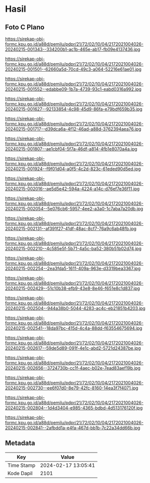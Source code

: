 # Hasil

## Foto C Plano

https://sirekap-obj-formc.kpu.go.id/a88d/pemilu/pdpr/21/72/02/10/04/2172021004026-20240215-001343--334200b1-ac1b-465e-ab17-fb09e4137436.jpg

https://sirekap-obj-formc.kpu.go.id/a88d/pemilu/pdpr/21/72/02/10/04/2172021004026-20240215-001501--62660a5d-70cd-49c3-a064-52216e61ae01.jpg

https://sirekap-obj-formc.kpu.go.id/a88d/pemilu/pdpr/21/72/02/10/04/2172021004026-20240215-001552--edabbe09-1b7a-4739-93c1-eabd0316a992.jpg

https://sirekap-obj-formc.kpu.go.id/a88d/pemilu/pdpr/21/72/02/10/04/2172021004026-20240215-001627--92133854-4c98-45d9-86fa-e79bdf659b35.jpg

https://sirekap-obj-formc.kpu.go.id/a88d/pemilu/pdpr/21/72/02/10/04/2172021004026-20240215-001717--d39dca6a-4f12-46ad-a88d-3762394aea76.jpg

https://sirekap-obj-formc.kpu.go.id/a88d/pemilu/pdpr/21/72/02/10/04/2172021004026-20240215-001807--ae1cbf04-5f7a-46df-a814-4fb1e8070a4a.jpg

https://sirekap-obj-formc.kpu.go.id/a88d/pemilu/pdpr/21/72/02/10/04/2172021004026-20240215-001924--f9f01d04-a0f5-4c2d-823c-61eded90d5ed.jpg

https://sirekap-obj-formc.kpu.go.id/a88d/pemilu/pdpr/21/72/02/10/04/2172021004026-20240215-002016--ae5d5e42-594a-4224-a14c-d76ef7e36f11.jpg

https://sirekap-obj-formc.kpu.go.id/a88d/pemilu/pdpr/21/72/02/10/04/2172021004026-20240215-002054--5e076cb6-5957-4ee2-a3a0-1c7aba7a20db.jpg

https://sirekap-obj-formc.kpu.go.id/a88d/pemilu/pdpr/21/72/02/10/04/2172021004026-20240215-002131--af391f27-41df-48ac-8cf7-76a9c6ab48fb.jpg

https://sirekap-obj-formc.kpu.go.id/a88d/pemilu/pdpr/21/72/02/10/04/2172021004026-20240215-002210--4c585e5f-5b71-4a5c-ba52-380b51b02d74.jpg

https://sirekap-obj-formc.kpu.go.id/a88d/pemilu/pdpr/21/72/02/10/04/2172021004026-20240215-002254--2ea3fda5-1611-409a-963e-d3319bea3367.jpg

https://sirekap-obj-formc.kpu.go.id/a88d/pemilu/pdpr/21/72/02/10/04/2172021004026-20240215-002429--51c10b38-efb9-43e8-8e46-f651e8c1d837.jpg

https://sirekap-obj-formc.kpu.go.id/a88d/pemilu/pdpr/21/72/02/10/04/2172021004026-20240215-002504--944a38b0-5044-4283-ac4c-eb21851b4203.jpg

https://sirekap-obj-formc.kpu.go.id/a88d/pemilu/pdpr/21/72/02/10/04/2172021004026-20240215-002541--18da97bc-415d-4c4a-88dd-f63554675694.jpg

https://sirekap-obj-formc.kpu.go.id/a88d/pemilu/pdpr/21/72/02/10/04/2172021004026-20240215-002617--59de5d89-091f-4e1c-abd2-5721d24387be.jpg

https://sirekap-obj-formc.kpu.go.id/a88d/pemilu/pdpr/21/72/02/10/04/2172021004026-20240215-002656--3724730b-cc1f-4aec-b02e-7ead83aef19b.jpg

https://sirekap-obj-formc.kpu.go.id/a88d/pemilu/pdpr/21/72/02/10/04/2172021004026-20240215-002730--ee6f07d0-8e79-42fc-8160-14ea3f7f4071.jpg

https://sirekap-obj-formc.kpu.go.id/a88d/pemilu/pdpr/21/72/02/10/04/2172021004026-20240215-002804--1d4d3404-e985-4365-bdbd-4d513176120f.jpg

https://sirekap-obj-formc.kpu.go.id/a88d/pemilu/pdpr/21/72/02/10/04/2172021004026-20240215-002841--2afbdd1a-e4fa-467d-bb1b-7c22a34dd66b.jpg


## Metadata

| Key        | Value               |
| ---------- | ------------------- |
| Time Stamp | 2024-02-17 13:05:41 |
| Kode Dapil | 2101                |




